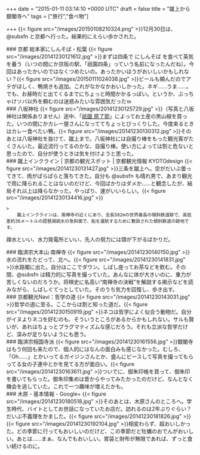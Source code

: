 
+++
date = "2015-01-11 03:14:10 +0000 UTC"
draft = false
title = "蹴上から銀閣寺へ"
tags = ["旅行","食べ物"]

+++
{{< figure src="/images/20150108210324.png"  >}}12月30日は、@subsfn と京都へ行った。結果的にえらい歩かされた。

<div class="section">
    ### 京都 総本家にしんそば・松葉
    {{< figure src="/images/20141230121612.jpg"  >}}まずは四条で にしんそば を食べて英気を養う（いつの間にか京阪の駅、「祇園四条」っていう名前になったんだね）。今回はあったかいのではなくつめたいの。あったかいほうがおいしいかもしれない？{{< figure src="/images/20150111024038.jpg"  >}}ビールも頼んだのでアテがほしく、鴨焼きも追加。これがなかなかおいしかった。ネギ……うま……。でも、お昼時だと出てくるまでにちょっと時間かかるっぽい。というか、ぶっちゃけソバ以外を頼むのは迷惑みたいな雰囲気だったｗ

</div>
<div class="section">
    ### 八坂神社
    {{< figure src="/images/20141230125729.jpg"  >}}（写真と八坂神社は関係ありません）途中、「<a href="http://www.hararyoukaku.co.jp/">祇園 原了郭</a>」によってお土産の黒山椒を買った。いつの間にかカレー屋さんになっててちょっとびっくりした。今度来るときはカレー食べたい鴨。{{< figure src="/images/20141230130312.jpg"  >}}そのあとは八坂神社を抜けて、蹴上まで。八坂神社には自撮り棒をもった観光客がたくさんいた。最近流行ってるのかな、自撮り棒。使い方によっては割と危ないと思ったので、自分が使うときは気を付けようと思った。

</div>
<div class="section">
    ### 蹴上インクライン | 京都の観光スポット | 京都観光情報 KYOTOdesign
    {{< figure src="/images/20141230131427.jpg"  >}}三条を蹴上へ。空がだいぶ曇ってきて、雨がぱらぱらと落ちてきた。自分も @subsfn も晴れ男で、あまり観光で雨に降られることはないのだけど、今回ばかりはダメか……と観念したが、結局それ以上は降らなかった。やっぱり、運がいいらしい。{{< figure src="/images/20141230134416.jpg"  >}}<br/>


    >
        蹴上インクラインは、南禅寺の近くにあり、全長582mの世界最長の傾斜鉄道跡で、高低差約36メートルの琵琶湖疏水の急斜面で、船を運航するために敷設された傾斜鉄道の跡地です。

    
疎水といい、水力発電所といい、先人の努力には頭が下がるばかりだ。

</div>
<div class="section">
    ### 臨済宗大本山 南禅寺
    {{< figure src="/images/20141230140150.jpg"  >}}水の流れをたどって、北へ。{{< figure src="/images/20141230141831.jpg"  >}}水路閣に出た。自分はここでダウン。しばし座ってお茶などを飲む。その間、@subsfn は精力的に写真を撮っていた。あんなに体が大きいのに、重力が苦しくないのだろうか。将棋史に名高い“南禅寺の決戦”を解説する掲示などを読みながら、しばしぐてっとしていた。そのうち気力を回復し、歩き出す。

</div>
<div class="section">
    ### 京都観光Navi：哲学の道
    {{< figure src="/images/20141230143031.jpg"  >}}哲学の道に至る。ここからは割と知った道だ。{{< figure src="/images/20141230150919.jpg"  >}}ネコは哲学によく似合う動物だ。自分がイヌよりネコを好むのも、そういうところがあるからかもしれない。サルも賢いが、あれはちょっとプラグマティズムな感じだろう。それも立派な哲学だけど、深みが足りないようにも思う。

</div>
<div class="section">
    ### 臨済宗相国寺派
    {{< figure src="/images/20141230161556.jpg"  >}}銀閣寺はもう何回も来たので、個人的にはなんの面白みも感じなかった。むしろ、「Oh……」とかいってるガイジンさんとか、盛んにピースして写真を撮ってもらってる女の子連中とかを見てる方が面白い。{{< figure src="/images/20141230163611.jpg"  >}}ついでに、御朱印帳を買って、御朱印を書いてもらった。御朱印集めは昔からやってみたかったのだけど、なんとなく機会を逃していた。これで一つ趣味が増えたかも。

</div>
<div class="section">
    ### 木原 - 基本情報 - Google+
    {{< figure src="/images/20141230180518.jpg"  >}}そのあとは、木原さんのところへ。学生時代、バイトとしてお世話になっていたお店だ。訪れるのは2年ぶりぐらい？　だいぶ不義理をかました。{{< figure src="/images/20141230181826.jpg"  >}}{{< figure src="/images/20141230192104.jpg"  >}}相変わらず、超おいしかった。どの季節に行ってもおいしいのだけど、この季節だと牡蠣のおでんがおいしい。あとは……まぁ、なんでもおいしい。胃袋と財布が無限であれば、ずっと食い続けるのに。

</div>


